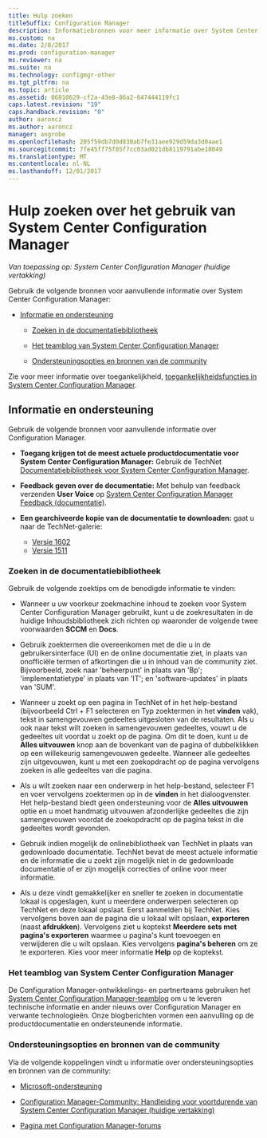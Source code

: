 ```yaml
---
title: Hulp zoeken
titleSuffix: Configuration Manager
description: Informatiebronnen voor meer informatie over System Center Configuration Manager.
ms.custom: na
ms.date: 2/8/2017
ms.prod: configuration-manager
ms.reviewer: na
ms.suite: na
ms.technology: configmgr-other
ms.tgt_pltfrm: na
ms.topic: article
ms.assetid: 86810629-cf2a-43e8-86a2-847444119fc1
caps.latest.revision: "19"
caps.handback.revision: "0"
author: aaroncz
ms.author: aaroncz
manager: angrobe
ms.openlocfilehash: 205f59db7d0d830ab7fe31aee929d59da3d0aae1
ms.sourcegitcommit: 7fe45ff75f05f7cc03ad021db8119791abe18049
ms.translationtype: MT
ms.contentlocale: nl-NL
ms.lasthandoff: 12/01/2017
---
```

# <a name="find-help-for-using-system-center-configuration-manager"></a>Hulp zoeken over het gebruik van System Center Configuration Manager

*Van toepassing op: System Center Configuration Manager (huidige vertakking)*

Gebruik de volgende bronnen voor aanvullende informatie over System Center Configuration Manager:  

-   [Informatie en ondersteuning](#bkmk_Info)  

    -   [Zoeken in de documentatiebibliotheek](#BKMK_SearchTips)  

    -   [Het teamblog van System Center Configuration Manager](#BKMK_ProductGroupBlog)  
    -   [Ondersteuningsopties en bronnen van de community](#BKMK_SupportOptions)

  Zie voor meer informatie over toegankelijkheid, [toegankelijkheidsfuncties in System Center Configuration Manager](../../core/understand/accessibility-features.md).

##  <a name="bkmk_Info"></a> Informatie en ondersteuning  
 Gebruik de volgende bronnen voor aanvullende informatie over Configuration Manager.  

-   **Toegang krijgen tot de meest actuele productdocumentatie voor System Center Configuration Manager:** Gebruik de TechNet [Documentatiebibliotheek voor System Center Configuration Manager](http://go.microsoft.com/fwlink/p/?LinkId=691974).

-   **Feedback geven over de documentatie:** Met behulp van feedback verzenden **User Voice** op [System Center Configuration Manager Feedback (documentatie)](https://configurationmanager.uservoice.com/forums/300492-ideas/category/112371-documentation).  

-   **Een gearchiveerde kopie van de documentatie te downloaden:** gaat u naar de TechNet-galerie:

    - [Versie 1602](https://gallery.technet.microsoft.com/documentation-for-system-ea90eaf1)
    - [Versie 1511](https://gallery.technet.microsoft.com/documentation-for-system-ea90eaf1)

###  <a name="BKMK_SearchTips"></a> Zoeken in de documentatiebibliotheek  
 Gebruik de volgende zoektips om de benodigde informatie te vinden:  

-   Wanneer u uw voorkeur zoekmachine inhoud te zoeken voor System Center Configuration Manager gebruikt, kunt u de zoekresultaten in de huidige Inhoudsbibliotheek zich richten op waaronder de volgende twee voorwaarden **SCCM** en **Docs**.

-   Gebruik zoektermen die overeenkomen met de die u in de gebruikersinterface (UI) en de online documentatie ziet, in plaats van onofficiële termen of afkortingen die u in inhoud van de community ziet. Bijvoorbeeld, zoek naar 'beheerpunt' in plaats van 'Bp'; 'implementatietype' in plaats van 'IT'; en 'software-updates' in plaats van 'SUM'.  

-   Wanneer u zoekt op een pagina in TechNet of in het help-bestand (bijvoorbeeld Ctrl + F1 selecteren en Typ zoektermen in het **vinden** vak), tekst in samengevouwen gedeeltes uitgesloten van de resultaten. Als u ook naar tekst wilt zoeken in samengevouwen gedeeltes, vouwt u de gedeeltes uit voordat u zoekt op de pagina. Om dit te doen, kunt u de **Alles uitvouwen** knop aan de bovenkant van de pagina of dubbelklikken op een willekeurig samengevouwen gedeelte. Wanneer alle gedeeltes zijn uitgevouwen, kunt u met een zoekopdracht op de pagina vervolgens zoeken in alle gedeeltes van die pagina.  

-   Als u wilt zoeken naar een onderwerp in het help-bestand, selecteer F1 en voer vervolgens zoektermen op in de **vinden** in het dialoogvenster. Het help-bestand biedt geen ondersteuning voor de **Alles uitvouwen** optie en u moet handmatig uitvouwen afzonderlijke gedeeltes die zijn samengevouwen voordat de zoekopdracht op de pagina tekst in die gedeeltes wordt gevonden.  

-   Gebruik indien mogelijk de onlinebibliotheek van TechNet in plaats van gedownloade documentatie. TechNet bevat de meest actuele informatie en de informatie die u zoekt zijn mogelijk niet in de gedownloade documentatie of er zijn mogelijk correcties of online voor meer informatie.  

-   Als u deze vindt gemakkelijker en sneller te zoeken in documentatie lokaal is opgeslagen, kunt u meerdere onderwerpen selecteren op TechNet en deze lokaal opslaat. Eerst aanmelden bij TechNet. Kies vervolgens boven aan de pagina die u lokaal wilt opslaan, **exporteren** (naast **afdrukken**). Vervolgens ziet u koptekst **Meerdere sets met pagina's exporteren** waarmee u pagina's kunt toevoegen en verwijderen die u wilt opslaan. Kies vervolgens **pagina's beheren** om ze te exporteren. Kies voor meer informatie **Help** op de koptekst.  

###  <a name="BKMK_ProductGroupBlog"></a> Het teamblog van System Center Configuration Manager  
 De Configuration Manager-ontwikkelings- en partnerteams gebruiken het [System Center Configuration Manager-teamblog](http://go.microsoft.com/fwlink/?LinkId=191941) om u te leveren technische informatie en ander nieuws over Configuration Manager en verwante technologieën. Onze blogberichten vormen een aanvulling op de productdocumentatie en ondersteunende informatie.  

###  <a name="BKMK_SupportOptions"></a> Ondersteuningsopties en bronnen van de community  
 Via de volgende koppelingen vindt u informatie over ondersteuningsopties en bronnen van de community:  

-   [Microsoft-ondersteuning](http://go.microsoft.com/fwlink/?LinkId=243064)  

-   [Configuration Manager-Community: Handleiding voor voortdurende van System Center Configuration Manager (huidige vertakking)](http://social.technet.microsoft.com/wiki/contents/articles/33035.system-center-configuration-manager-current-branch-survival-guide.aspx )  

-   [Pagina met Configuration Manager-forums](https://social.technet.microsoft.com/Forums/en-US/home?category=ConfigMgrCB)  
